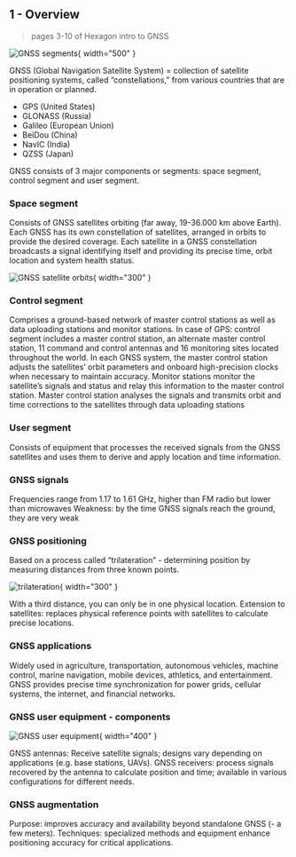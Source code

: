 ## 1 - Overview

> pages 3-10 of Hexagon intro to GNSS

![GNSS segments](../../../images/screenshots%20Hexagon%20book/GNSS%20segments.png){ width="500" }

GNSS (Global Navigation Satellite System) = collection of satellite positioning systems, called “constellations,” from various countries that are in operation or planned.

- GPS (United States)
- GLONASS (Russia)
- Galileo (European Union)
- BeiDou (China)
- NavIC (India)
- QZSS (Japan)

GNSS consists of 3 major components or segments: space segment, control segment and user segment.

### Space segment

Consists of GNSS satellites orbiting (far away, 19-36.000 km above Earth).
Each GNSS has its own constellation of satellites, arranged in orbits to provide the desired coverage.
Each satellite in a GNSS constellation broadcasts a signal identifying itself and providing its precise time, orbit location and system health status.

![GNSS satellite orbits](../../../images/screenshots%20Hexagon%20book/GNSS%20satellite%20orbits.png){ width="300" }

### Control segment

Comprises a ground-based network of master control stations as well as data uploading stations and monitor stations.
In case of GPS: control segment includes a master control station, an alternate master control station, 11 command and control antennas and 16 monitoring sites located throughout the world.
In each GNSS system, the master control station adjusts the satellites’ orbit parameters and onboard high-precision clocks when necessary to maintain accuracy.
Monitor stations monitor the satellite’s signals and status and relay this information to the master control station.
Master control station analyses the signals and transmits orbit and time corrections to the satellites through data uploading stations

### User segment

Consists of equipment that processes the received signals from the GNSS satellites and uses them to derive and apply location and time information.

### GNSS signals

Frequencies range from 1.17 to 1.61 GHz, higher than FM radio but lower than microwaves
Weakness: by the time GNSS signals reach the ground, they are very weak

### GNSS positioning

Based on a process called “trilateration” - determining position by measuring distances from three known points.

![trilateration](../../../images/screenshots%20Hexagon%20book/trilateration.png){ width="300" }

With a third distance, you can only be in one physical location.
Extension to satellites: replaces physical reference points with satellites to calculate precise locations.

### GNSS applications

Widely used in agriculture, transportation, autonomous vehicles, machine control, marine navigation, mobile devices, athletics,  and entertainment.
GNSS provides precise time synchronization for power grids, cellular systems, the internet, and financial networks.

### GNSS user equipment - components

![GNSS user equipment](../../../images/screenshots%20Hexagon%20book/GNSS%20user%20equipment.png){ width="400" }

GNSS antennas: Receive satellite signals; designs vary depending on applications (e.g. base stations, UAVs).
GNSS receivers: process signals recovered by the antenna to calculate position and time; available in various configurations for different needs.

### GNSS augmentation

Purpose: improves accuracy and availability beyond standalone GNSS (- a few meters).
Techniques: specialized methods and equipment enhance positioning accuracy for critical applications.
